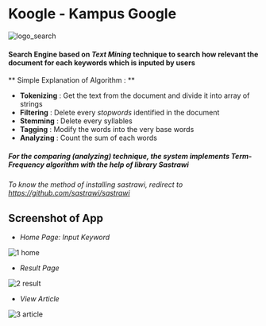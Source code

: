 # Koogle - Kampus Google

![logo_search](https://user-images.githubusercontent.com/16315641/36166128-33c02e1e-1124-11e8-9660-2bf663560242.png)

#### Search Engine based on _Text Mining_ technique to search how relevant the document for each keywords which is inputed by users

** Simple Explanation of Algorithm : **
* __Tokenizing__ : Get the text from the document and divide it into array of strings
* __Filtering__ : Delete every _stopwords_ identified in the document
* __Stemming__ : Delete every syllables
* __Tagging__ : Modify the words into the very base words
* __Analyzing__ : Count the sum of each words

##### For the comparing (analyzing) technique, the system implements _Term-Frequency_ algorithm with the help of library __Sastrawi__
*To know the method of installing sastrawi, redirect to https://github.com/sastrawi/sastrawi*

## Screenshot of App

* _Home Page: Input Keyword_

![1 home](https://user-images.githubusercontent.com/16315641/36166147-414269b2-1124-11e8-83e3-56bb8ebde4c2.png)

* _Result Page_

![2 result](https://user-images.githubusercontent.com/16315641/36166157-44e6110e-1124-11e8-82f0-48886953456b.png)

* _View Article_

![3 article](https://user-images.githubusercontent.com/16315641/36166162-479425ee-1124-11e8-8677-97139aeccf4e.png)
